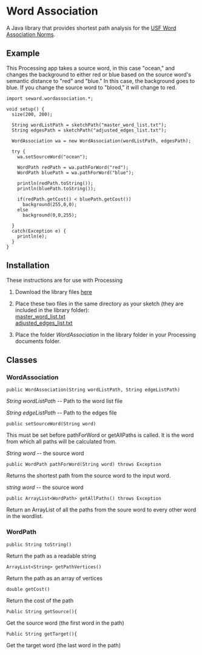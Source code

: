 Word Association
=====

A Java library that provides shortest path analysis for the [USF Word Association Norms](http://w3.usf.edu/FreeAssociation/).

## Example

This Processing app takes a source word, in this case "ocean," and changes the background to either red or blue based on the source word's semantic distance to "red" and "blue." In this case, the background goes to blue. If you change the source word to "blood," it will change to red.

	import seward.wordassociation.*;

	void setup() {
	  size(200, 200);  
	
	  String wordListPath = sketchPath("master_word_list.txt");
	  String edgesPath = sketchPath("adjusted_edges_list.txt");
	
	  WordAssociation wa = new WordAssociation(wordListPath, edgesPath);
	
	  try {
	    wa.setSourceWord("ocean");
	
	    WordPath redPath = wa.pathForWord("red");
	    WordPath bluePath = wa.pathForWord("blue");
	    
	    println(redPath.toString());
	    println(bluePath.toString());
	        
	    if(redPath.getCost() < bluePath.getCost())
	      background(255,0,0);
	    else
	      background(0,0,255);
	  
	  }
	  catch(Exception e) {
	    println(e);
	  }
	}


Installation
----

These instructions are for use with Processing

1. Download the library files [here](http://robseward.com/misc/WordAssociation.zip)  
2. Place these two files in the same directory as your sketch (they are included in the library folder):  
[master_word_list.txt](https://raw.github.com/robseward/WordAssociation/master/USFWordAssociation/master_word_list.txt)  
[adjusted_edges_list.txt](https://raw.github.com/robseward/WordAssociation/master/USFWordAssociation/adjusted_edges_list.txt)

3. Place the folder *WordAssociation* in the library folder in your Processing documents folder.


## Classes

### WordAssociation

`public WordAssociation(String wordListPath, String edgeListPath)`

*String wordListPath*  -- Path to the word list file

*String edgeListPath* -- Path to the edges file

`public setSourceWord(String word)`

This must be set before pathForWord or getAllPaths is called. It is the word from which all paths will be calculated from.

*String word* -- the source word

`public WordPath pathForWord(String word) throws Exception`

Returns the shortest path from the source word to the input word.

*string word* -- the source word

`public ArrayList<WordPath> getAllPaths() throws Exception`

Return an ArrayList of all the paths from the soure word to every other word in the wordlist.

### WordPath

`public String toString()`

Return the path as a readable string

`ArrayList<String> getPathVertices()`

Return the path as an array of vertices

`double getCost()`

Return the cost of the path

`Public String getSource(){`

Get the source word (the first word in the path)


`Public String getTarget(){`

Get the target word (the last word in the path)
